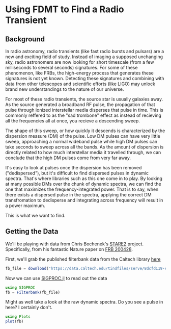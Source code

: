 # Using FDMT to Find a Radio Transient

## Background

In radio astronomy, radio transients (like fast radio bursts and pulsars) are a new and exciting field of study. Instead of imaging a supposed unchanging sky, radio astronomers are now looking for short timescale (from a few milliseconds to several seconds) signatures. For some of these phenomenon, like FRBs, the high-energy process that generates these signatures is not yet known. Detecting these signatures and combining with data from other telescopes and scientific efforts (like LIGO) may unlock brand new understandings to the nature of our universe.

For most of these radio transients, the source star is usually galaxies away. As the source generated a broadband RF pulse, the propagation of that pulse through ionized interstellar media disperses that pulse in time. This is commonly reffered to as the "sad trombone" effect as instead of recieving all the frequencies all at once, you recieve a descending sweep.

The shape of this sweep, or how quickly it descends is characterized by the dispersion measure (DM) of the pulse. Low DM pulses can have very little sweep, approaching a normal wideband pulse while high DM pulses can take seconds to sweep across all the bands. As the amount of dispersion is directly related to how much interstellar media it travelled through, we can conclude that the high DM pulses come from very far away.

It's easy to look at pulses once the dispersion has been removed ("dedispersed"), but it's difficult to find dispersed pulses in dynamic spectra. That's where libraries such as this one come in to play. By looking at many possible DMs over the chunk of dynamic spectra, we can find the one that maximizes the frequency-integrated power. That is to say, when there exists a dispersed pulse in the spectra, applying the correct DM transfromation to dedisperse and integrating across frequency will result in a power maximum.

This is what we want to find.

## Getting the Data

We'll be playing with data from Chris Bochenek's [STARE2](https://arxiv.org/abs/2001.05077) project. Specifically, from his fantastic Nature paper on [FRB 200428](https://www.nature.com/articles/s41586-020-2872-x).

First, we'll grab the published filterbank data from the Caltech library [here](https://data.caltech.edu/records/1647)
```julia
fb_file = download("https://data.caltech.edu/tindfiles/serve/8dcfd119-e2bc-458f-b56e-cb6ba10fd11f/")
```

Now we can use [SIGPROC.jl](https://github.com/kiranshila/SIGPROC.jl) to read out the data
```julia
using SIGPROC
fb = Filterbank(fb_file)
```

Might as well take a look at the raw dynamic spectra. Do you see a pulse in here? I certainly don't.
```julia
using Plots
plot(fb)
```

